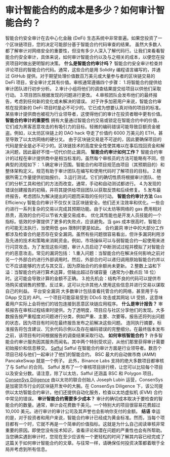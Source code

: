 # 审计智能合约的成本是多少？如何审计智能合约？

智能合约安全审计在去中心化金融 (DeFi) 生态系统中非常普遍。如果您投资了一个区块链项目，您的决定可能部分基于智能合约代码审查的结果。
虽然大多数人都了解审计对网络安全的重要性，但没有多少人深入了解代码行。让我们来看看智能合约安全审计，具体来说，如何审计智能合约以及与之相关的成本，以便您在投资项目时做出更明智的决策。
**什么是智能合约审计吗？**
智能合约安全审计检查并评论项目的智能合约代码。通常，这些合约是用 Solidity 编程语言编写的，并通过 GitHub 提供。对于期望处理价值数百万美元或大量参与者的区块链交易的 DeFi 项目，安全审计尤其有价值。审核通常遵循四个步骤： 1.将智能合约提供给审计团队进行初步分析。 2.审计小组将他们的调查结果提交给项目以供他们采取行动。 3.项目团队根据发现的问题进行更改。 4.审核团队会发布他们的最终报告，考虑到任何新的变化或未解决的错误。
对于许多加密用户来说，智能合约审核在投资新的 DeFi 项目时是必不可少的。它已成为想要认真对待的项目的标准。某些审计提供商也被视为行业领导者，这使得他们的审计在投资者眼中更有价值。
**智能合约审计的重要性**
拥有大量通过智能合约交易或锁定在智能合约中的价值，它们成为黑客恶意攻击的有吸引力的目标。轻微的编码错误可能导致巨额资金被盗。例如，以太坊区块链上的 DAO hack 夺走了价值约 6000 万美元的 ETH，甚至导致了以太坊网络的硬分叉。
由于区块链交易是不可逆的，因此要确保项目的代码是安全是必不可少的。区块链技术的高度安全性使其难以在事后找回资金和解决问题，因此最好不惜一切代价防止漏洞。
**智能合约审计如何工作？**
智能合约审计的过程在审计提供商中是相当标准的。虽然每个审核员的方法可能略有不同，但典型的流程如下： 1.确定审计范围。智能合约和项目规范由项目（其预期目的）和整体架构定义。规范有助于审计团队在编写和使用代码时了解项目的目标。 2.根据所需工作量提供初始报价。 3.运行测试。它们的确切性质将根据审计团队、他们的分析工具和他们的方法而改变。通常，手动和自动测试都进行。 4.为发现的错误创建报告的初稿，并将其提供给项目团队以获取反馈和后续修复。 5.发布最终报告，考虑团队为解决提出的问题而采取的任何行动。
**智能合约审计方法**
Gas Efficiency
智能合约审计不仅仅关注区块链安全。他们还关注效率和优化。一些合约进行一系列复杂的交易以完成其预期功能。由于以太坊等网络的 gas 费用相对昂贵，高效的合约可以节省大量交易成本。
优化其性能也是开发人员技能的一个指标。低效的步骤提供了更多的失败点，应该避免。当 gas 成本很高时，智能合约可能无法执行，当使用低 gas 限制时更是如此。
合约漏洞
审计中的大部分工作都涉及检查合约是否存在安全漏洞。虽然有些问题很容易看出，但许多漏洞利用涉及先进的技术和策略来消耗资金。例如，市场操纵可以与弱智能合约一起使用来进行闪贷攻击。为了发现这些问题，审计人员启动了中断测试过程并模拟了对智能合约的恶意攻击。常见的漏洞包括： 1.重入问题：当智能合约在解决任何影响之前对另一个外部合约进行外部调用时。然后，外部合约可以递归调用原始智能合约并以它不应该能够的方式与其交互，因为原始合约的余额尚未更新。 2.整数上溢和下溢：当智能合约进行算术运算，但输出超过存储容量（通常为小数点后 18 位）时。这可能会导致计算的金额不正确。 3.抢先机会：结构不良的代码可以提供市场购买或销售的预警。反过来，这可以允许其他人使用这些信息并进行交易以谋取自己的利益。
平台安全漏洞
大多数审计包括查看托管合约的网络，甚至用于与 DApp 交互的 API。一个项目可能容易受到 DDoS 攻击或其网站 UI 受损，这意味着用户实际上会将他们的钱包连接到恶意区块链应用程序。
**什么是审计报告？**
审核报告在审核过程结束时提供。为了透明度，项目应与社区分享他们的发现。大多数报告按严重程度对问题进行分类，例如严重、主要、次要等。报告还将列出问题的状态，因为项目有时间在最终报告发布之前解决这些问题。
连同执行摘要，标准报告将包含建议、冗余代码示例以及存在编码错误的完整细分。在最终版本发布之前，该项目有时间根据报告的调查结果采取行动。
**如何审核智能合约？**
许多智能合约审计服务因其服务而闻名。其中两个特别受欢迎，从他们那里获得审计需要初始报价和信息移交。
[Safful](https://safful.com/)
Safful 在智能合约审计方面是行业领导者。数百个项目已经与他们一起审计了他们的智能合约。 BSC 最大的自动做市商 (AMM) PancakeSwap 就是一个例子。
此外，Binance Labs 支持的绝大多数项目都审核了与 Safful 的合同。 Safful 发布了一个审核项目排行榜，让您可以比较每个项目以及安全分数。请注意，除了以太坊，Safful 还涵盖 BSC 和 Polygon 项目。
[ConsenSys Diligence](https://consensys.io/diligence/)
由以太坊的联合创始人 Joseph Lubin 运营，ConsenSys 是加密货币行业的区块链开发中的大腕。在 ConsenSys Diligence 下，该公司提供以太坊智能合约审计。他们还提供自动化服务，检查以太坊虚拟机 (EVM) 合约中常见的错误。
**审计智能合约需要多少成本？**
审计的确切成本取决于要检查的智能合约的数量。通常，审计会花费数千美元。一个特别大的项目很容易花费超过 10,000 美元。进行审计的审计公司及其声誉也会影响你支付的金额。
**结语**
幸运的是，对于投资者和用户来说，智能合约审计已经成为黄金标准。然而，当每个项目都有一个时，它就不再是一个简单的价值指标。这就是为什么自己阅读审核非常重要的原因。即使您没有技术知识，查看评论和潜在问题的严重性也会有所帮助。
当您确实遇到审计时，您现在至少应该有一个更轻松的时间了解其内容已经完成了这篇关于如何审计智能合约的文章。与往常一样，请确保任何投资决策都着眼于全局并考虑到所有信息。

